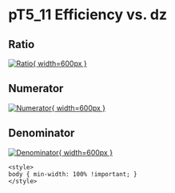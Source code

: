 # pT5_11 Efficiency vs. dz

## Ratio

[![Ratio](../mtv/var/pT5_11_eff_dz.png){ width=600px }](../mtv/var/pT5_11_eff_dz.pdf)

## Numerator

[![Numerator](../mtv/num/pT5_11_eff_dz_num.png){ width=600px }](../mtv/num/pT5_11_eff_dz_num.pdf)

## Denominator

[![Denominator](../mtv/den/pT5_11_eff_dz_den.png){ width=600px }](../mtv/den/pT5_11_eff_dz_den.pdf)


``` {=html}
<style>
body { min-width: 100% !important; }
</style>
```
